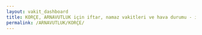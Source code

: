 ```yaml
---
layout: vakit_dashboard
title: KORÇE, ARNAVUTLUK için iftar, namaz vakitleri ve hava durumu - ilçe/eyalet seç
permalink: /ARNAVUTLUK/KORÇE/
---
```


<script type="text/javascript">
  var GLOBAL_COUNTRY = 'ARNAVUTLUK';
  var GLOBAL_CITY = 'KORÇE';
  var GLOBAL_STATE = '';
  var lat = 72;
  var lon = 21;
</script>
